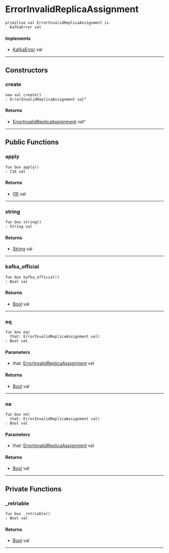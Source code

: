 # ErrorInvalidReplicaAssignment

```pony
primitive val ErrorInvalidReplicaAssignment is
  KafkaError val
```

#### Implements

* [KafkaError](pony-kafka-KafkaError) val

---

## Constructors

### create

```pony
new val create()
: ErrorInvalidReplicaAssignment val^
```

#### Returns

* [ErrorInvalidReplicaAssignment](pony-kafka-ErrorInvalidReplicaAssignment) val^

---

## Public Functions

### apply

```pony
fun box apply()
: I16 val
```

#### Returns

* [I16](builtin-I16) val

---

### string

```pony
fun box string()
: String val
```

#### Returns

* [String](builtin-String) val

---

### kafka_official

```pony
fun box kafka_official()
: Bool val
```

#### Returns

* [Bool](builtin-Bool) val

---

### eq

```pony
fun box eq(
  that: ErrorInvalidReplicaAssignment val)
: Bool val
```
#### Parameters

*   that: [ErrorInvalidReplicaAssignment](pony-kafka-ErrorInvalidReplicaAssignment) val

#### Returns

* [Bool](builtin-Bool) val

---

### ne

```pony
fun box ne(
  that: ErrorInvalidReplicaAssignment val)
: Bool val
```
#### Parameters

*   that: [ErrorInvalidReplicaAssignment](pony-kafka-ErrorInvalidReplicaAssignment) val

#### Returns

* [Bool](builtin-Bool) val

---

## Private Functions

### _retriable

```pony
fun box _retriable()
: Bool val
```

#### Returns

* [Bool](builtin-Bool) val

---

